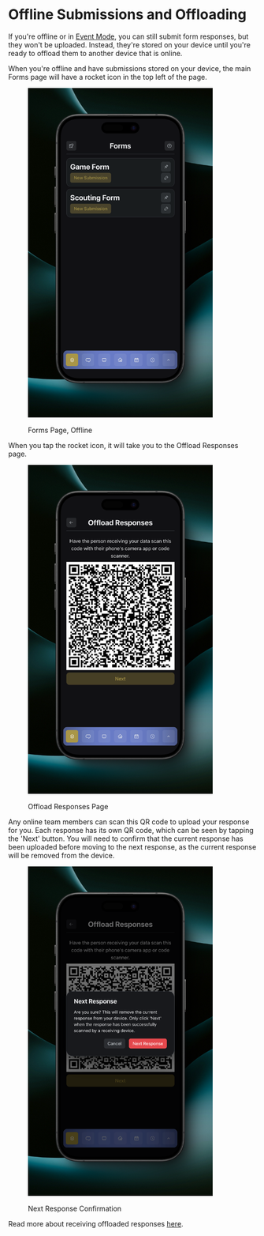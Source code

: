# Offline Submissions and Offloading

If you're offline or in [Event Mode](../../settings/app-settings.md#event-options), you can still submit form responses, but they won't be uploaded. Instead, they're stored on your device until you're ready to offload them to another device that is online.

When you're offline and have submissions stored on your device, the main Forms page will have a rocket icon in the top left of the page.

<figure><img src="../../.gitbook/assets/main offline.png" alt="" width="375"><figcaption><p>Forms Page, Offline</p></figcaption></figure>

When you tap the rocket icon, it will take you to the Offload Responses page.

<figure><img src="../../.gitbook/assets/offload.png" alt="" width="375"><figcaption><p>Offload Responses Page</p></figcaption></figure>

Any online team members can scan this QR code to upload your response for you. Each response has its own QR code, which can be seen by tapping the 'Next' button. You will need to confirm that the current response has been uploaded before moving to the next response, as the current response will be removed from the device.

<figure><img src="../../.gitbook/assets/offload next confirmation.png" alt="" width="375"><figcaption><p>Next Response Confirmation</p></figcaption></figure>

Read more about receiving offloaded responses [here](receiving-offloaded-responses.md).

